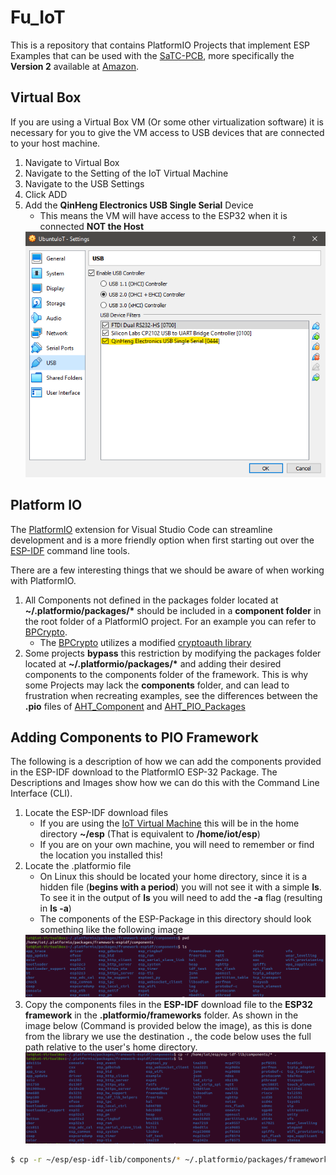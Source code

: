 # Fu_IoT
This is a repository that contains PlatformIO Projects that implement ESP Examples that can be used with the [SaTC-PCB](https://github.com/xinwenfu/SaTC-PCB), more specifically the **Version 2** available at [Amazon](https://www.amazon.com/dp/B0C24FJBG9). 

## Virtual Box 
If you are using a Virtual Box VM (Or some other virtualization software) it is necessary for you to give the VM access to USB devices that are connected to your host machine. 
1. Navigate to Virtual Box
2. Navigate to the Setting of the IoT Virtual Machine
3. Navigate to the USB Settings
4. Click ADD 
5. Add the **QinHeng Electronics USB Single Serial** Device
    * This means the VM will have access to the ESP32 when it is connected **NOT the Host**
    <img src="Images/SerialAttachHighlighted.png">



## Platform IO
The [PlatformIO](https://platformio.org/) extension for Visual Studio Code can streamline development and is a more friendly option when first starting out over the [ESP-IDF](https://docs.espressif.com/projects/esp-idf/en/latest/esp32/get-started/) command line tools.

There are a few interesting things that we should be aware of when working with PlatformIO.
1. All Components not defined in the packages folder located at **~/.platformio/packages/\*** should be included in a **component folder** in the root folder of a PlatformIO project. For an example you can refer to [BPCrypto](/Crypto-Coprocessor/BPCryptoPIO/).
    * The [BPCrypto](/Crypto-Coprocessor/BPCryptoPIO/) utilizes a modified [cryptoauth library](https://github.com/PBearson/esp-cryptoauthlib/tree/247756deacd2f5f011cb8bf675112f2a9d75370b)  
2. Some projects **bypass** this restriction by modifying the packages folder located at **~/.platformio/packages/\*** and adding their desired components to the components folder of the framework. This is why some Projects may lack the **components** folder, and can lead to frustration when recreating examples, see the differences between the **.pio** files of [AHT_Component](AHT/AHT_Component/) and [AHT_PIO_Packages](AHT/AHT_PIO_Packages/)

## Adding Components to PIO Framework
The following is a description of how we can add the components provided in the ESP-IDF download to the PlatformIO ESP-32 Package. The Descriptions and Images show how we can do this with the Command Line Interface (CLI).

1. Locate the ESP-IDF download files
    * If you are using the [IoT Virtual Machine]() this will be in the home directory **~/esp** (That is equivalent to **/home/iot/esp**)
    * If you are on your own machine, you will need to remember or find the location you installed this!
2. Locate the .platformio file
    * On Linux this should be located your home directory, since it is a hidden file (**begins with a period**) you will not see it with a simple **ls**. To see it in the output of **ls** you will need to add the **-a** flag (resulting in **ls -a**)
    * The components of the ESP-Package in this directory should look something like the following image
    <img src="Images/PIO_Components_B4.png">
3. Copy the components files in the **ESP-IDF** download file to the **ESP32 framework** in the **.platformio/frameworks** folder. As shown in the image below (Command is provided below the image), as this is done from the library we use the destination **.**, the code below uses the full path relative to the user's home directory.
    <img src="Images/PIO_Components_Fix.png">
```sh 
$ cp -r ~/esp/esp-idf-lib/components/* ~/.platformio/packages/framework-espidf/components
```

